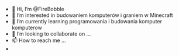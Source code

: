 - 👋 Hi, I’m @FireBobble
- 👀 I’m interested in  budowaniem komputerów i graniem w Minecraft
- 🌱 I’m currently learning  programowania i budowania komputer komputerow
- 💞️ I’m looking to collaborate on ...
- 📫 How to reach me  ...
- 
<!---
FireBobble/FireBobble is a ✨ special ✨ repository because its `README.md` (this file) appears on your GitHub profile.
You can click the Preview link to take a look at your changes.
--->
